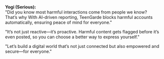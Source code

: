 **Yogi (Serious):**  
"Did you know most harmful interactions come from people we know? That’s why With AI-driven reporting, TeenGarde blocks harmful accounts automatically, ensuring peace of mind for everyone."

"It’s not just reactive—it’s proactive. Harmful content gets flagged before it’s even posted, so you can choose a better way to express yourself."  

"Let’s build a digital world that’s not just connected but also empowered and secure—for everyone."  

